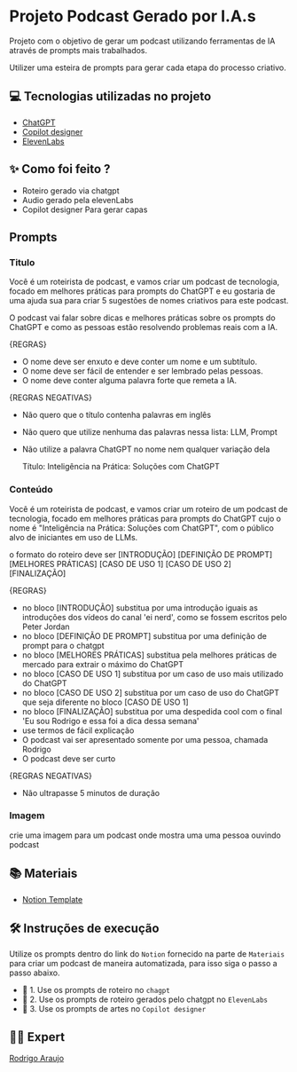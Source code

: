 # Projeto Podcast Gerado por I.A.s

Projeto com o objetivo de gerar um podcast utilizando ferramentas de IA através de prompts mais trabalhados.

Utilizer uma esteira de prompts para gerar cada etapa do processo criativo.

## 💻 Tecnologias utilizadas no projeto

- [ChatGPT](https://chat.openai.com/) 
- [Copilot designer]((https://www.bing.com/images/create))
- [ElevenLabs](https://beta.elevenlabs.io/)

## ✨ Como foi feito ?

- Roteiro gerado via chatgpt
- Audio gerado pela elevenLabs
- Copilot designer Para gerar capas

## Prompts
### Titulo
  Você é um roteirista de podcast, e vamos criar um podcast de tecnologia, focado em melhores práticas para prompts do ChatGPT e eu gostaria de uma ajuda sua para criar 5 sugestões de nomes criativos para este podcast.

O podcast vai falar sobre dicas e melhores práticas sobre os prompts do ChatGPT e como as pessoas estão resolvendo problemas reais com a IA.

{REGRAS}

- O nome deve ser enxuto e deve conter um nome e um subtítulo.
- O nome deve ser fácil de entender e ser lembrado pelas pessoas.
- O nome deve conter alguma palavra forte que remeta a IA.

{REGRAS NEGATIVAS}

- Não quero que o título contenha palavras em inglês
- Não quero que utilize nenhuma das palavras nessa lista: LLM, Prompt
- Não utilize a palavra ChatGPT no nome nem qualquer variação dela

  Título: Inteligência na Prática: Soluções com ChatGPT

### Conteúdo
  Você é um roteirista de podcast, e vamos criar um  roteiro de um podcast de tecnologia, focado em melhores práticas para prompts do ChatGPT cujo o nome é "Inteligência na Prática: Soluções com ChatGPT", com o público alvo de iniciantes em uso de LLMs.

o formato do roteiro deve ser
[INTRODUÇÃO]
[DEFINIÇÃO DE PROMPT]
[MELHORES PRÁTICAS]
[CASO DE USO 1]
[CASO DE USO 2]
[FINALIZAÇÃO]

{REGRAS}

- no bloco [INTRODUÇÃO] substitua por uma introdução iguais as introduções dos vídeos do canal 'ei nerd', como se fossem escritos pelo Peter Jordan
- no bloco [DEFINIÇÃO DE PROMPT] substitua por uma definição de prompt para o chatgpt
- no bloco [MELHORES PRÁTICAS] substitua pela melhores práticas de mercado para extrair o máximo do ChatGPT
- no bloco [CASO DE USO 1] substitua por um caso de uso mais utilizado do ChatGPT
- no bloco [CASO DE USO 2] substitua por um caso de uso do ChatGPT que seja diferente no bloco [CASO DE USO 1]
- no bloco [FINALIZAÇÃO] substitua por uma despedida cool com o final 'Eu sou Rodrigo e essa foi a dica dessa semana'
- use termos de fácil explicação
- O podcast vai ser apresentado somente por uma pessoa, chamada Rodrigo
- O podcast deve ser curto

{REGRAS NEGATIVAS}

- Não ultrapasse 5 minutos de duração

### Imagem
crie uma imagem para um podcast onde mostra uma uma pessoa ouvindo podcast

## 📚 Materiais

- [Notion Template](https://helpful-jump-17b.notion.site/PAS-Podcast-AI-Studio-210489e15d7a4a73b743bb159e45d06f?pvs=4)

## 🛠️ Instruções de execução

Utilize os prompts dentro do link do `Notion` fornecido na parte de `Materiais` para criar um podcast de maneira automatizada, para isso siga o passo a passo abaixo.

- 🤖 1. Use os prompts de roteiro no `chagpt`
- 🤖 2. Use os prompts de roteiro gerados pelo chatgpt no  `ElevenLabs`
- 🤖 3. Use os prompts de artes no `Copilot designer`

## 👨‍💻 Expert

[Rodrigo Araujo](https://github.com/raraujor)
